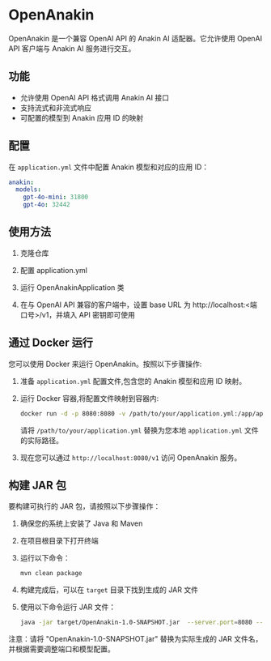 # OpenAnakin

OpenAnakin 是一个兼容 OpenAI API 的 Anakin AI 适配器。它允许使用 OpenAI API 客户端与 Anakin AI 服务进行交互。

## 功能

- 允许使用 OpenAI API 格式调用 Anakin AI 接口
- 支持流式和非流式响应
- 可配置的模型到 Anakin 应用 ID 的映射

## 配置

在 `application.yml` 文件中配置 Anakin 模型和对应的应用 ID：

```yaml
anakin:
  models:
    gpt-4o-mini: 31800
    gpt-4o: 32442
```

## 使用方法

1. 克隆仓库

2. 配置 application.yml

3. 运行 OpenAnakinApplication 类

4. 在与 OpenAI API 兼容的客户端中，设置 base URL 为 http://localhost:<端口号>/v1，并填入 API 密钥即可使用

## 通过 Docker 运行

您可以使用 Docker 来运行 OpenAnakin。按照以下步骤操作:

1. 准备 `application.yml` 配置文件,包含您的 Anakin 模型和应用 ID 映射。

2. 运行 Docker 容器,将配置文件映射到容器内:

    ```sh
    docker run -d -p 8080:8080 -v /path/to/your/application.yml:/app/application.yml ghcr.io/slinet6056/openanakin:master
    ```

    请将 `/path/to/your/application.yml` 替换为您本地 `application.yml` 文件的实际路径。

3. 现在您可以通过 `http://localhost:8080/v1` 访问 OpenAnakin 服务。

## 构建 JAR 包

要构建可执行的 JAR 包，请按照以下步骤操作：

1. 确保您的系统上安装了 Java 和 Maven

2. 在项目根目录下打开终端

3. 运行以下命令：

    ```sh
    mvn clean package
    ```

4. 构建完成后，可以在 `target` 目录下找到生成的 JAR 文件

5. 使用以下命令运行 JAR 文件：

    ```sh
    java -jar target/OpenAnakin-1.0-SNAPSHOT.jar  --server.port=8080 --anakin.models.gpt-4o-mini=31800 --anakin.models.gpt-4o=32442
    ```

注意：请将 "OpenAnakin-1.0-SNAPSHOT.jar" 替换为实际生成的 JAR 文件名，并根据需要调整端口和模型配置。

